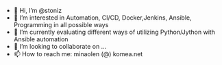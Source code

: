 - 👋 Hi, I’m @stoniz
- 👀 I’m interested in Automation, CI/CD, Docker,Jenkins, Ansible, Programming in all possible ways
- 🌱 I’m currently evaluating different ways of utilizing Python/Jython with Ansible automation
- 💞️ I’m looking to collaborate on ...
- 📫 How to reach me: minaolen (@) komea.net

<!---
stoniz/stoniz is a ✨ special ✨ repository because its `README.md` (this file) appears on your GitHub profile.
You can click the Preview link to take a look at your changes.
--->
